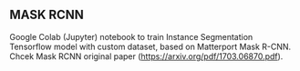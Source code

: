 ## MASK RCNN
Google Colab (Jupyter) notebook to train Instance Segmentation Tensorflow model with custom dataset, based on Matterport Mask R-CNN.
Chcek Mask RCNN original paper (https://arxiv.org/pdf/1703.06870.pdf).
